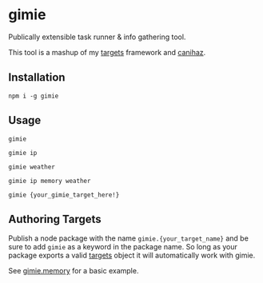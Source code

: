# gimie

Publically extensible task runner & info gathering tool.

This tool is a mashup of my [targets](https://www.npmjs.com/package/targets)
framework and [canihaz](https://www.npmjs.com/package/canihaz).

## Installation

`npm i -g gimie`

## Usage

```
gimie
```

```
gimie ip
```

```
gimie weather
```

```
gimie ip memory weather
```

```
gimie {your_gimie_target_here!}
```

## Authoring Targets

Publish a node package with the name `gimie.{your_target_name}` and be sure to
add `gimie` as a keyword in the package name. So long as your package exports
a valid [targets](https://www.npmjs.com/package/targets) object it will
automatically work with gimie.

See
[gimie.memory](https://github.com/machellerogden/gimie.memory/blob/master/index.js)
for a basic example.
